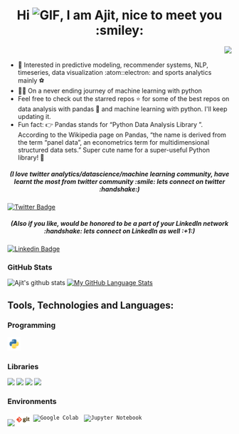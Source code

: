 <h1 align="center">Hi <img height=30 width=30 alt="GIF" src="https://raw.githubusercontent.com/MartinHeinz/MartinHeinz/master/wave.gif" />, I am Ajit, nice to meet you :smiley: </h1>


<p align="right"><img src=https://komarev.com/ghpvc/?username=ajitminj /> </p>


- 👀 Interested in predictive modeling, recommender systems, NLP, timeseries, data visualization :atom::electron: and sports analytics mainly :soccer:       
- :technologist: On a never ending journey of machine learning with python
- Feel free to check out the starred repos :star: for some of the best repos on data analysis with pandas :panda_face: and machine learning with python. I'll keep updating it.
- Fun fact: :point_right: Pandas stands for “Python Data Analysis Library ”. According to the Wikipedia page on Pandas, “the name is derived from the term “panel data”, an econometrics term for multidimensional structured data sets.” Super cute name for a super-useful Python library! :partying_face:

<h5 align="center"><i>(I love twitter analytics/datascience/machine learning community, have learnt the most from twitter community :smile: lets connect on twitter :handshake:)</i></h5>

[![Twitter Badge](https://img.shields.io/badge/-@Ajitminj-1ca0f1?style=flat&labelColor=1ca0f1&logo=twitter&logoColor=white&link=https://twitter.com/Ajitminj)](https://twitter.com/Ajitminj)

<h5 align="center"><i>(Also if you like, would be honored to be a part of your LinkedIn network :handshake: lets connect on LinkedIn as well :+1:)</i></h5>

[![Linkedin Badge](https://img.shields.io/badge/-Ajit_Albert_Minj-blue?style=flat&logo=Linkedin&logoColor=white&link=https://www.linkedin.com/in/ajitalbertminj)](https://www.linkedin.com/in/ajitalbertminj)


### GitHub Stats

![Ajit's github stats](https://github-readme-stats.vercel.app/api?username=ajitminj&count_private=true&theme=prussian&show_icons=true)
[![My GitHub Language Stats](https://github-readme-stats.vercel.app/api/top-langs/?username=ajitminj&layout=compact&langs_count=5&theme=prussian)]()


## Tools, Technologies and Languages:
### Programming
<code><img height="30" src="https://raw.githubusercontent.com/github/explore/80688e429a7d4ef2fca1e82350fe8e3517d3494d/topics/python/python.png"></code>

### Libraries
<code><img height="30" src="https://upload.wikimedia.org/wikipedia/commons/thumb/0/05/Scikit_learn_logo_small.svg/1280px-Scikit_learn_logo_small.svg.png"></code>
<code><img height="30" src="https://upload.wikimedia.org/wikipedia/commons/3/31/NumPy_logo_2020.svg"></code>
<code><img height="30" src="https://upload.wikimedia.org/wikipedia/commons/thumb/2/22/Pandas_mark.svg/1200px-Pandas_mark.svg.png"></code>
<code><img height="30" src="https://upload.wikimedia.org/wikipedia/commons/thumb/8/84/Matplotlib_icon.svg/1200px-Matplotlib_icon.svg.png"></code>

### Environments
<code><img height="30" src="https://www.psych.mcgill.ca/labs/mogillab/anaconda2/pkgs/anaconda-navigator-1.4.3-py27_0/lib/python2.7/site-packages/anaconda_navigator/static/images/anaconda-icon-1024x1024.png"></code>
<code><img height="30" src="https://raw.githubusercontent.com/github/explore/80688e429a7d4ef2fca1e82350fe8e3517d3494d/topics/git/git.png"></code>
<code><img height="30" src="https://miro.medium.com/max/1400/1*7oukapIBInsovpHkQB3QZg.jpeg" alt="Google Colab" height="40" style="vertical-align:top; margin:4px"></code>
<code><img height="40" src="https://www.kdnuggets.com/wp-content/uploads/jupyter-logo.jpg" alt="Jupyter Notebook" height="40" style="vertical-align:top; margin:4px"></code>




<!---
ajitminj/ajitminj is a ✨ special ✨ repository because its `README.md` (this file) appears on your GitHub profile.
You can click the Preview link to take a look at your changes.
--->
